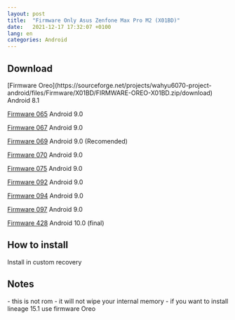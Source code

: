 ```yaml
---
layout: post
title:  "Firmware Only Asus Zenfone Max Pro M2 (X01BD)"
date:   2021-12-17 17:32:07 +0100
lang: en
categories: Android
---
```



<h2>Download</h2>
[Firmware Oreo](https://sourceforge.net/projects/wahyu6070-project-android/files/Firmware/X01BD/FIRMWARE-OREO-X01BD.zip/download)
 Android 8.1
  
[Firmware 065](https://sourceforge.net/projects/wahyu6070-project-android/files/Firmware/X01BD/FIRMWARE-065-X01BD.zip/download)
  Android 9.0
   
[Firmware 067](https://sourceforge.net/projects/wahyu6070-project-android/files/Firmware/X01BD/FIRMWARE-067-X01BD.zip/download)
  Android 9.0
   
[Firmware 069](https://sourceforge.net/projects/wahyu6070-project-android/files/Firmware/X01BD/FIRMWARE-069-X01BD.zip/download)
  Android 9.0 (Recomended)
   
[Firmware 070](https://sourceforge.net/projects/wahyu6070-project-android/files/Firmware/X01BD/FIRMWARE-070-X01BD.zip/download)
  Android 9.0
   
[Firmware 075](https://sourceforge.net/projects/wahyu6070-project-android/files/Firmware/X01BD/FIRMWARE-075-X01BD.zip/download)
  Android 9.0
   
[Firmware 092](https://sourceforge.net/projects/wahyu6070-project-android/files/Firmware/X01BD/FIRMWARE-092-X01BD.zip/download)
  Android 9.0
   
[Firmware 094](https://sourceforge.net/projects/wahyu6070-project-android/files/Firmware/X01BD/FIRMWARE-094-X01BD.zip/download)
  Android 9.0
   
[Firmware 097](https://sourceforge.net/projects/wahyu6070-project-android/files/Firmware/X01BD/FIRMWARE-097-X01BD.zip/download)
  Android 9.0
     
 [Firmware 428](https://sourceforge.net/projects/wahyu6070-project-android/files/Firmware/X01BD/FIRMWARE-428-X01BD.zip/download)
  Android 10.0 (final)
    
<h2>How to install</h2>
<p>Install in custom recovery</p>
<h2> Notes </h2>
- this is not rom
- it will not wipe your internal memory
- if you want to install lineage 15.1 use firmware Oreo
